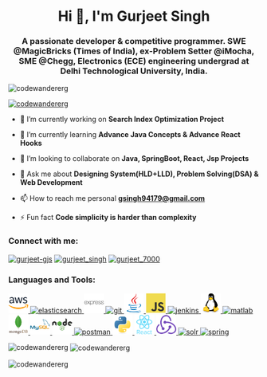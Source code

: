 <h1 align="center">Hi 👋, I'm Gurjeet Singh</h1>
<h3 align="center">A passionate developer & competitive programmer. SWE @MagicBricks (Times of India), ex-Problem Setter @iMocha, SME @Chegg, Electronics (ECE) engineering undergrad at Delhi Technological University, India.</h3>

<p align="left"> <img src="https://komarev.com/ghpvc/?username=codewandererg&label=Profile%20views&color=0e75b6&style=flat" alt="codewandererg" /> </p>

<p align="left"> <a href="https://github.com/ryo-ma/github-profile-trophy"><img src="https://github-profile-trophy.vercel.app/?username=codewandererg" alt="codewandererg" /></a> </p>

- 🔭 I’m currently working on **Search Index Optimization Project**

- 🌱 I’m currently learning **Advance Java Concepts & Advance React Hooks**

- 👯 I’m looking to collaborate on **Java, SpringBoot, React, Jsp Projects**

- 💬 Ask me about **Designing System(HLD+LLD), Problem Solving(DSA) & Web Development**

- 📫 How to reach me personal **gsingh94179@gmail.com**

- ⚡ Fun fact **Code simplicity is harder than complexity**

<h3 align="left">Connect with me:</h3>
<p align="left">
<a href="https://linkedin.com/in/gurjeet-gjs" target="blank"><img align="center" src="https://raw.githubusercontent.com/rahuldkjain/github-profile-readme-generator/master/src/images/icons/Social/linked-in-alt.svg" alt="gurjeet-gjs" height="30" width="40" /></a>
<a href="https://www.leetcode.com/gurjeet_singh" target="blank"><img align="center" src="https://raw.githubusercontent.com/rahuldkjain/github-profile-readme-generator/master/src/images/icons/Social/leet-code.svg" alt="gurjeet_singh" height="30" width="40" /></a>
<a href="https://www.codechef.com/users/gurjeet_7000" target="blank"><img align="center" src="https://cdn.jsdelivr.net/npm/simple-icons@3.1.0/icons/codechef.svg" alt="gurjeet_7000" height="30" width="40" /></a>
</p>

<h3 align="left">Languages and Tools:</h3>
<p align="left">  <a href="https://aws.amazon.com" target="_blank" rel="noreferrer"> <img src="https://raw.githubusercontent.com/devicons/devicon/master/icons/amazonwebservices/amazonwebservices-original-wordmark.svg" alt="aws" width="40" height="40"/> </a> <a href="https://www.elastic.co" target="_blank" rel="noreferrer"> <img src="https://www.vectorlogo.zone/logos/elastic/elastic-icon.svg" alt="elasticsearch" width="40" height="40"/> </a> <a href="https://expressjs.com" target="_blank" rel="noreferrer"> <img src="https://raw.githubusercontent.com/devicons/devicon/master/icons/express/express-original-wordmark.svg" alt="express" width="40" height="40"/> </a> <a href="https://git-scm.com/" target="_blank" rel="noreferrer"> <img src="https://www.vectorlogo.zone/logos/git-scm/git-scm-icon.svg" alt="git" width="40" height="40"/> </a> <a href="https://www.java.com" target="_blank" rel="noreferrer"> <img src="https://raw.githubusercontent.com/devicons/devicon/master/icons/java/java-original.svg" alt="java" width="40" height="40"/> </a> <a href="https://developer.mozilla.org/en-US/docs/Web/JavaScript" target="_blank" rel="noreferrer"> <img src="https://raw.githubusercontent.com/devicons/devicon/master/icons/javascript/javascript-original.svg" alt="javascript" width="40" height="40"/> </a> <a href="https://www.jenkins.io" target="_blank" rel="noreferrer"> <img src="https://www.vectorlogo.zone/logos/jenkins/jenkins-icon.svg" alt="jenkins" width="40" height="40"/> </a> <a href="https://www.linux.org/" target="_blank" rel="noreferrer"> <img src="https://raw.githubusercontent.com/devicons/devicon/master/icons/linux/linux-original.svg" alt="linux" width="40" height="40"/> </a> <a href="https://www.mathworks.com/" target="_blank" rel="noreferrer"> <img src="https://upload.wikimedia.org/wikipedia/commons/2/21/Matlab_Logo.png" alt="matlab" width="40" height="40"/> </a> <a href="https://www.mongodb.com/" target="_blank" rel="noreferrer"> <img src="https://raw.githubusercontent.com/devicons/devicon/master/icons/mongodb/mongodb-original-wordmark.svg" alt="mongodb" width="40" height="40"/> </a> <a href="https://www.mysql.com/" target="_blank" rel="noreferrer"> <img src="https://raw.githubusercontent.com/devicons/devicon/master/icons/mysql/mysql-original-wordmark.svg" alt="mysql" width="40" height="40"/> </a> <a href="https://nodejs.org" target="_blank" rel="noreferrer"> <img src="https://raw.githubusercontent.com/devicons/devicon/master/icons/nodejs/nodejs-original-wordmark.svg" alt="nodejs" width="40" height="40"/> </a> <a href="https://postman.com" target="_blank" rel="noreferrer"> <img src="https://www.vectorlogo.zone/logos/getpostman/getpostman-icon.svg" alt="postman" width="40" height="40"/> </a> <a href="https://www.python.org" target="_blank" rel="noreferrer"> <img src="https://raw.githubusercontent.com/devicons/devicon/master/icons/python/python-original.svg" alt="python" width="40" height="40"/> </a> <a href="https://reactjs.org/" target="_blank" rel="noreferrer"> <img src="https://raw.githubusercontent.com/devicons/devicon/master/icons/react/react-original-wordmark.svg" alt="react" width="40" height="40"/> </a> <a href="https://redux.js.org" target="_blank" rel="noreferrer"> <img src="https://raw.githubusercontent.com/devicons/devicon/master/icons/redux/redux-original.svg" alt="redux" width="40" height="40"/> </a> <a href="https://lucene.apache.org/solr/" target="_blank" rel="noreferrer"> <img src="https://www.vectorlogo.zone/logos/apache_solr/apache_solr-icon.svg" alt="solr" width="40" height="40"/> </a> <a href="https://spring.io/" target="_blank" rel="noreferrer"> <img src="https://www.vectorlogo.zone/logos/springio/springio-icon.svg" alt="spring" width="40" height="40"/> </a> </p>




<p><img align="left" src="https://github-readme-stats.vercel.app/api/top-langs?username=codewandererg&show_icons=true&locale=en&layout=compact" alt="codewandererg" /></p>

<p>&nbsp;<img align="center" src="https://github-readme-stats.vercel.app/api?username=codewandererg&show_icons=true&locale=en" alt="codewandererg" /></p>

<p><img align="center" src="https://github-readme-streak-stats.herokuapp.com/?user=codewandererg&" alt="codewandererg" /></p>
